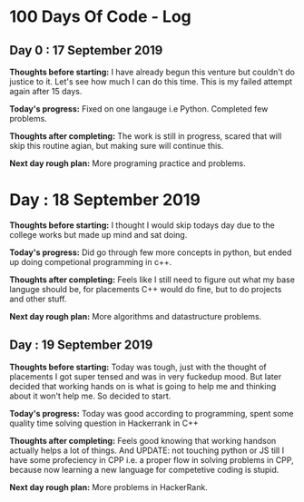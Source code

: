 # 100 Days Of Code - Log

<!-- TEMPLETE

## Day : September 2019

**Thoughts before starting:**

**Today's progress:**

**Thoughts after completing:**

**Next day rough plan:**

-->

## Day 0 : 17 September 2019

**Thoughts before starting:** I have already begun this venture but couldn't do justice to it. Let's see how much I can do this time. This is my failed attempt again after 15 days.

**Today's progress:** Fixed on one langauge i.e Python. Completed few problems.

**Thoughts after completing:** The work is still in progress, scared that will skip this routine agian, but making sure will continue this.

**Next day rough plan:** More programing practice and problems.

# Day : 18 September 2019

**Thoughts before starting:** I thought I would skip todays day due to the college works but made up mind and sat doing.

**Today's progress:** Did go through few more concepts in python, but ended up doing competional programming in c++.

**Thoughts after completing:** Feels like I still need to figure out what my base languge should be, for placements C++ would do fine, but to do projects and other stuff.

**Next day rough plan:** More algorithms and datastructure problems.

## Day : 19 September 2019

**Thoughts before starting:** Today was tough, just with the thought of placements I got super tensed and was in very fuckedup mood. But later decided that working hands on is what is going to help me and thinking about it won't help me. So decided to start.

**Today's progress:** Today was good according to programming, spent some quality time solving question in Hackerrank in C++

**Thoughts after completing:** Feels good knowing that working handson actually helps a lot of things. And UPDATE: not touching python or JS till I have some profeciency in CPP i.e. a proper flow in solving problems in CPP, because now learning a new language for competetive coding is stupid.

**Next day rough plan:** More problems in HackerRank.